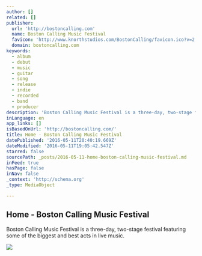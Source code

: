 ```yaml
---
author: []
related: []
publisher:
  url: 'http://bostoncalling.com'
  name: Boston Calling Music Festival
  favicon: 'http://www.knorthstudios.com/BostonCalling/favicon.ico?v=2'
  domain: bostoncalling.com
keywords:
  - album
  - debut
  - music
  - guitar
  - song
  - release
  - indie
  - recorded
  - band
  - producer
description: 'Boston Calling Music Festival is a three-day, two-stage festival featuring some of the biggest and best acts in live music.'
inLanguage: en
app_links: []
isBasedOnUrl: 'http://bostoncalling.com/'
title: Home - Boston Calling Music Festival
datePublished: '2016-05-11T20:40:19.669Z'
dateModified: '2016-05-11T19:05:42.547Z'
starred: false
sourcePath: _posts/2016-05-11-home-boston-calling-music-festival.md
inFeed: true
hasPage: false
inNav: false
_context: 'http://schema.org'
_type: MediaObject

---
```

<article style=""><h1>Home - Boston Calling Music Festival</h1><p>Boston Calling Music Festival is a three-day, two-stage festival featuring some of the biggest and best acts in live music.</p><img src="http://bostoncalling.com/images/boston-calling-facebook2.jpg" /></article>